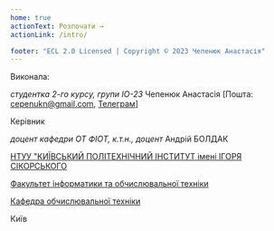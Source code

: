 ```yaml
---
home: true
actionText: Розпочати →
actionLink: /intro/

footer: "ECL 2.0 Licensed | Copyright © 2023 Чепенюк Анастасія"
---
```



Виконала: 

*студентка 2-го курсу, групи ІО-23*<span padding-right:5em></span> Чепенюк Анастасія [Пошта: cepenukn@gmail.com, [Телеграм](https://t.me/nstchpnk)]

Керівник

*доцент кафедри ОТ ФІОТ, к.т.н., доцент*<span padding-right:5em></span> Андрій БОЛДАК 

[НТУУ "КИЇВСЬКИЙ ПОЛІТЕХНІЧНИЙ ІНСТИТУТ імені ІГОРЯ СІКОРСЬКОГО](https://kpi.ua/)

[Факультет інформатики та обчислювальної техніки](https://fiot.kpi.ua/)

[Кафедра обчислювальної техніки](https://comsys.kpi.ua/)

Київ

